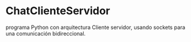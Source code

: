 # ChatClienteServidor
programa Python con arquitectura Cliente servidor, usando sockets para una comunicación bidireccional.
